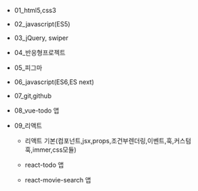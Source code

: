 - 01_html5,css3

- 02_javascript(ES5)

- 03_jQuery, swiper

- 04_반응형프로젝트

- 05_피그마

- 06_javascript(ES6,ES next)

- 07_git,github

- 08_vue-todo 앱

- 09_리액트
  
  - 리액트 기본(컴포넌트,jsx,props,조건부렌더링,이벤트,훅,커스텀훅,immer,css모듈)
  
  - react-todo 앱
  
  - react-movie-search 앱
